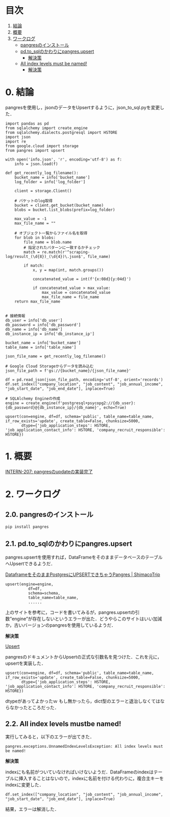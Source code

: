 # 目次

1. [結論](#結論)
2. [概要](#概要)
3. [ワークログ](#ワークログ)
   - [pangresのインストール](#pangresのインストール)
   - [pd.to_sqlのかわりにpangres.upsert](#pd.to_sqlのかわりにpangres.upsert)
     - [解決策](#解決策)
   - [All index levels must be named!](#All-index-levels-must-be-named!)
     - [解決策](#解決策)


# 0. 結論
pangresを使用し，jsonのデータをUpsertするように，json_to_sql.pyを変更した．

```
import pandas as pd
from sqlalchemy import create_engine
from sqlalchemy.dialects.postgresql import HSTORE
import json
import re
from google.cloud import storage
from pangres import upsert

with open('info.json', 'r', encoding='utf-8') as f:
    info = json.load(f)

def get_recently_log_filename():
    bucket_name = info['bucket_name']
    log_folder = info['log_folder']

    client = storage.Client()

    # バケットのlog取得
    bucket = client.get_bucket(bucket_name)
    blobs = bucket.list_blobs(prefix=log_folder)

    max_value = -1
    max_file_name = ""

    # オブジェクト一覧からファイル名を取得
    for blob in blobs:
        file_name = blob.name
        # 指定されたパターンに一致するかチェック
        match = re.match(r'^scraping-log/result_(\d{8})_(\d{4})\.json$', file_name)

        if match:
            x, y = map(int, match.groups())

            concatenated_value = int(f'{x:08d}{y:04d}')

            if concatenated_value > max_value:
                max_value = concatenated_value
                max_file_name = file_name
    return max_file_name


# 接続情報
db_user = info['db_user']
db_password = info['db_password']
db_name = info['db_name']
db_instance_ip = info['db_instance_ip']

bucket_name = info['bucket_name']
table_name = info['table_name']

json_file_name = get_recently_log_filename()

# Google Cloud Storageからデータを読み込む
json_file_path = f'gs://{bucket_name}/{json_file_name}'

df = pd.read_json(json_file_path, encoding='utf-8', orient='records')
df.set_index(["company_location", "job_content", "job_annual_income", "job_start_date", "job_end_date"], inplace=True)

# SQLAlchemy Engineの作成
engine = create_engine(f'postgresql+psycopg2://{db_user}:{db_password}@{db_instance_ip}/{db_name}', echo=True)

upsert(con=engine, df=df, schema='public', table_name=table_name, if_row_exists='update', create_table=False, chunksize=5000,
       dtype={'job_application_steps': HSTORE, 'job_application_contact_info': HSTORE, 'company_recruit_responsible': HSTORE})
```

# 1. 概要
[INTERN-207: pangresのupdateの実装完了](https://remotesalesproject.atlassian.net/browse/INTERN-207)

# 2. ワークログ
## 2.0. pangresのインストール

```
pip install pangres
```

## 2.1. pd.to_sqlのかわりにpangres.upsert
pangres.upsertを使用すれば，DataFrameをそのままデータベースのテーブルへUpsertできるようだ．

[DataframeをそのままPostgresにUPSERTできちゃうPangres | ShimacoTrip ](https://shimacotrip.com/dataframe%E3%82%92%E3%81%9D%E3%81%AE%E3%81%BE%E3%81%BEpostgres%E3%81%ABupsert%E3%81%A7%E3%81%8D%E3%81%A1%E3%82%83%E3%81%86pangres/)

```
upsert(engine=engine,
          df=df,
          schema=schema,
          table_name=table_name,
          ......
```

上のサイトを参考に，コードを書いてみるが，pangres.upsertの引数”engine”が存在しないというエラーが出た．どうやらこのサイトはいい加減か，古いバージョンのpangresを使用しているようだ．

**解決策**

[Upsert](https://github.com/ThibTrip/pangres/wiki/upsert)

pangresのドキュメントからUpsertの正式な引数名を見つけた．これを元に，upsertを実装した．

```
upsert(con=engine, df=df, schema='public', table_name=table_name, if_row_exists='update', create_table=False, chunksize=5000,
       dtype={'job_application_steps': HSTORE, 'job_application_contact_info': HSTORE, 'company_recruit_responsible': HSTORE})
```

dtypeがあってよかったｗ
もし無かったら，dict型のエラーと退治しなくてはならなかったところだった．

## 2.2. All index levels mustbe named!
実行してみると，以下のエラーが出てきた．
```
pangres.exceptions.UnnamedIndexLevelsException: All index levels must be named!
```

**解決策**

indexにも名前がついていなければいけないようだ．DataFrameのindexはテーブルに挿入することはないので，indexに名前を付ける代わりに，複合主キーをindexに変更した．

```
df.set_index(["company_location", "job_content", "job_annual_income", "job_start_date", "job_end_date"], inplace=True)
```

結果，エラーは解消した．
